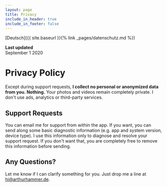 ```yaml
---
layout: page
title: Privacy
include_in_header: true
include_in_footer: false
---
```


[Deutsch]({{ site.baseurl }}{% link _pages/datenschutz.md %})

**Last updated**<br>
September 1 2020

# Privacy Policy

Except during support requests, **I collect no personal or anonymized data from you. Nothing.** Your photos and videos remain completely private. I don't use ads, analytics or third-party services.

## Support Requests

You can email me for support from within the app. If you want, you can send along some basic diagnostic information (e.g. app and system version, device type). I use this information only to diagnose and resolve your support request. If you don't want that, you are completely free to remove this information before sending.

## Any Questions?

Let me know if I can clarify something for you. Just drop me a line at [hi@arthurhammer.de](mailto:hi@arthurhammer.de).